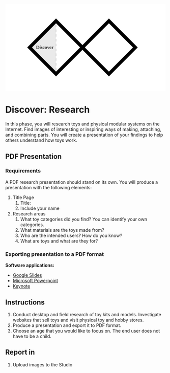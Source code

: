 ![Double Diamond Discover Phase graphic](/assets/dd-process-discover-1200px@2x.png)

# Discover: Research

In this phase, you will research toys and physical modular systems on the Internet. Find images of interesting or inspiring ways of making, attaching, and combining parts. You will create a presentation of your findings to help others understand how toys work.

## PDF Presentation

### Requirements

A PDF research presentation should stand on its own. You will produce a presentation with the following elements:

1. Title Page
   1. Title: 
   2. Include your name 
2. Research areas
   1. What toy categories did you find? You can identify your own categories.
   2. What materials are the toys made from?
   3. Who are the intended users? How do you know?
   4. What are toys and what are they for?

### Exporting presentation to a PDF format

**Software applications:**

* [Google Slides](https://www.youtube.com/watch?v=D1WhvsQeY6w)
* [Microsoft Powerpoint](https://support.office.com/en-US/article/Save-PowerPoint-presentations-as-PDF-files-9B5C786B-9C6E-4FE6-81F6-9372F77C47C8)
* [Keynote](https://www.youtube.com/watch?v=AkWqdqOUUjk)

## Instructions

1. Conduct desktop and field research of toy kits and models. Investigate websites that sell toys and visit physical toy and hobby stores.
2. Produce a presentation and export it to PDF format.
3. Choose an age that you would like to focus on. The end user does not have to be a child.

## Report in

1. Upload images to the Studio